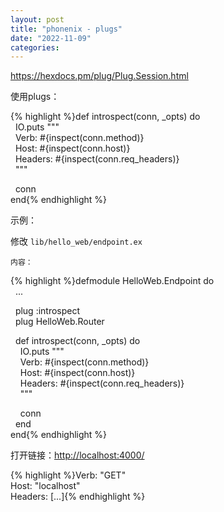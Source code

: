 ```yaml
---
layout: post
title: "phonenix - plugs"
date: "2022-11-09"
categories: 
---
```

<p><a href="https://hexdocs.pm/plug/Plug.Session.html">https://hexdocs.pm/plug/Plug.Session.html</a></p>

<p>使用plugs：</p>

{% highlight %}def introspect(conn, _opts) do<br />
&nbsp; IO.puts &quot;&quot;&quot;<br />
&nbsp; Verb: #{inspect(conn.method)}<br />
&nbsp; Host: #{inspect(conn.host)}<br />
&nbsp; Headers: #{inspect(conn.req_headers)}<br />
&nbsp; &quot;&quot;&quot;

&nbsp; conn<br />
end{% endhighlight %}

<p>示例：</p>

<p>修改 <code class="inline">lib/hello_web/endpoint.ex</code></p>

<p><code>内容：</code></p>

{% highlight %}defmodule HelloWeb.Endpoint do<br />
&nbsp; ...

&nbsp; plug :introspect<br />
&nbsp; plug HelloWeb.Router

&nbsp; def introspect(conn, _opts) do<br />
&nbsp;&nbsp;&nbsp; IO.puts &quot;&quot;&quot;<br />
&nbsp;&nbsp;&nbsp; Verb: #{inspect(conn.method)}<br />
&nbsp;&nbsp;&nbsp; Host: #{inspect(conn.host)}<br />
&nbsp;&nbsp;&nbsp; Headers: #{inspect(conn.req_headers)}<br />
&nbsp;&nbsp;&nbsp; &quot;&quot;&quot;

&nbsp;&nbsp;&nbsp; conn<br />
&nbsp; end<br />
end{% endhighlight %}

<p>打开链接：<a href="http://localhost:4000/">http://localhost:4000/</a></p>

{% highlight %}Verb: &quot;GET&quot;<br />
Host: &quot;localhost&quot;<br />
Headers: [...]{% endhighlight %}

<p>&nbsp;</p>

